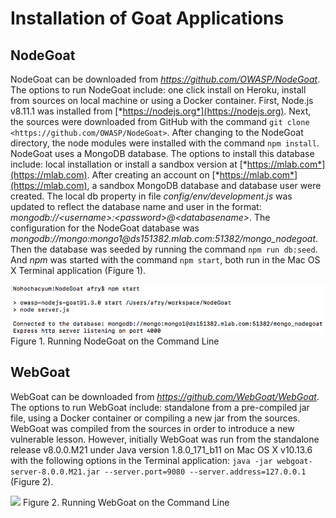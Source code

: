 # Installation of Goat Applications

## NodeGoat

NodeGoat can be downloaded from *https://github.com/OWASP/NodeGoat*. The
options to run NodeGoat include: one click install on Heroku, install
from sources on local machine or using a Docker container. First,
Node.js v8.11.1 was installed from
[*https://nodejs.org*](https://nodejs.org). Next, the sources were
downloaded from GitHub with the command ```git clone
<https://github.com/OWASP/NodeGoat>```. After changing to the NodeGoat
directory, the node modules were installed with the command ```npm
install```. NodeGoat uses a MongoDB database. The options to install this
database include: local installation or install a sandbox version at
[*https://mlab.com*](https://mlab.com). After creating an account on
[*https://mlab.com*](https://mlab.com), a sandbox MongoDB database and
database user were created. The local db property in file
*config/env/development.js* was updated to reflect the database name and
user in the format:
*mongodb://\<username\>:\<password\>@\<databasename\>*. The
configuration for the NodeGoat database was
*mongodb://mongo:mongo1\@ds151382.mlab.com:51382/mongo\_nodegoat*. Then
the database was seeded by running the command ```npm run db:seed```. And
*npm* was started with the command ```npm start```, both run in the Mac OS X
Terminal application (Figure 1).

![](images/NG_Running_NodeGoat_on_the_Command_line_Figure_1.png)
Figure 1. Running NodeGoat on the Command Line

## WebGoat

WebGoat can be downloaded from *https://github.com/WebGoat/WebGoat*. The
options to run WebGoat include: standalone from a pre-compiled jar file,
using a Docker container or compiling a new jar from the sources.
WebGoat was compiled from the sources in order to introduce a new
vulnerable lesson. However, initially WebGoat was run from the
standalone release v8.0.0.M21 under Java version 1.8.0\_171\_b11 on Mac
OS X v10.13.6 with the following options in the Terminal application:
```java -jar webgoat-server-8.0.0.M21.jar --server.port=9080 --server.address=127.0.0.1``` (Figure 2).

![](images/WG_Running_WebGoat_Command_Line_Figure_2.png)
Figure 2. Running WebGoat on the Command Line
